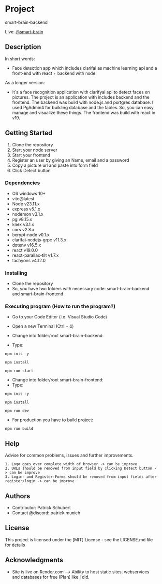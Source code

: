 # Project

smart-brain-backend

Live: [@smart-brain](https://smart-brain-frontend-i5sd.onrender.com/)

## Description

In short words: 
- Face detection app which includes clarifai as machine learning api and a front-end with react + backend with node 

As a longer version: 
- It´s a face recognition application with clarifyai api to detect faces on pictures.
The project is an application with includes backend and the frontend. The backend was build with node.js and
portgres database. I used PgAdmin4 for building database and the tables. So, you can easy manage and visualize
these things. The frontend was build with react in v19.

## Getting Started
1. Clone the repository
2. Start your node server
3. Start your frontend
4. Register an user by giving an Name, email and a password
5. Copy a picture url and paste into form field
6. Click Detect button

### Dependencies

* OS windows 10+
* vite@latest
* Node v23.11.x
* express v5.1.x
* nodemon v3.1.x
* pg v8.15.x
* knex v3.1.x
* cors v2.8.x
* bcrypt-node v0.1.x
* clarifai-nodejs-grpc v11.3.x
* dotenv v16.5.x
* react v19.0.0
* react-parallax-tilt v1.7.x
* tachyons v4.12.0

### Installing

* Clone the repository
* So, you have two folders with necessary code: smart-brain-backend and smart-brain-frontend

### Executing program (How to run the program?)

* Go to your Code Editor (i.e. Visual Studio Code)
* Open a new Terminal (Ctrl + ö)
* Change into folder/root smart-brain-backend:

* Type:
```
npm init -y
```
```
npm install
```
```
npm run start
```

* Change into folder/root smart-brain-frontend:
* Type:
```
npm init -y
```
```
npm install
```
```
npm run dev
```

* For production you have to build project:
```
npm run build
```

## Help

Advise for common problems, issues and further improvements.
```
1. Logo goes over complete width of browser -> can be improve
2. URLs should be removed from input field by clicking Detect button -> can be improve
3. Login- and Register-Forms should be removed from input fields after register/login -> can be improve
```

## Authors

- Contributor: Patrick Schubert
- Contact @discord: patrick.munich

## License

This project is licensed under the [MIT] License - see the LICENSE.md file for details

## Acknowledgments

* Site is live on Render.com --> Ability to host static sites, webservices and databases for free (Plan) like I did.
